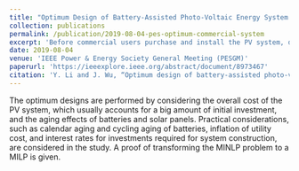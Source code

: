 ```yaml
---
title: "Optimum Design of Battery-Assisted Photo-Voltaic Energy System for a Commercial Application"
collection: publications
permalink: /publication/2019-08-04-pes-optimum-commercial-system
excerpt: 'Before commercial users purchase and install the PV system, do they have an idea of how much to spend on it? And what is the break even point of the system? This short paper models this optimization problem.'
date: 2019-08-04
venue: 'IEEE Power & Energy Society General Meeting (PESGM)'
paperurl: 'https://ieeexplore.ieee.org/abstract/document/8973467'
citation: 'Y. Li and J. Wu, “Optimum design of battery-assisted photo-voltaic energy system for a commercial application,” in Power & Energy Society General Meeting (PESGM). IEEE, 2019.'
---
```


The optimum designs are performed by considering the overall cost of the PV system, which usually accounts for a big amount of initial investment, and the aging effects of batteries and solar panels. Practical considerations, such as calendar aging and cycling aging of batteries, inflation of utility cost, and interest rates for investments required for system construction, are considered in the study. A proof of transforming the MINLP problem to a MILP is given.
